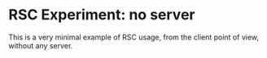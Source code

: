 # RSC Experiment: no server

This is a very minimal example of RSC usage, from the client point of view, without any server.
